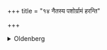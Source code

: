 +++
title = "१४ नैतस्य पशोर्ग्रामं हरन्ति"

+++
<details><summary>Oldenberg</summary>

14. They do not take anything of that animal to the village.
</details>
